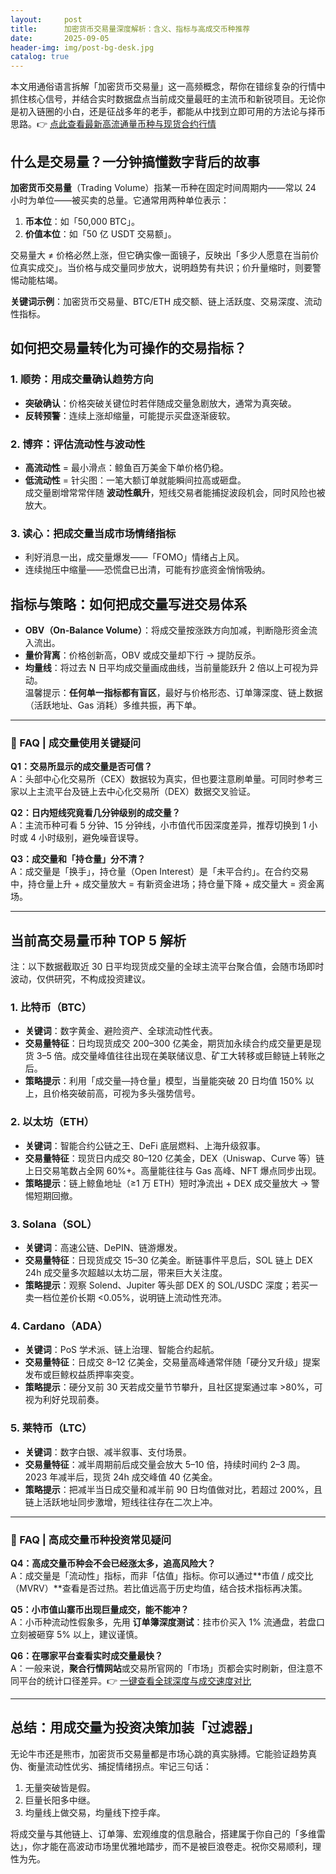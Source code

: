```yaml
---
layout:     post
title:      加密货币交易量深度解析：含义、指标与高成交币种推荐
date:       2025-09-05
header-img: img/post-bg-desk.jpg
catalog: true
---
```


本文用通俗语言拆解「加密货币交易量」这一高频概念，帮你在错综复杂的行情中抓住核心信号，并结合实时数据盘点当前成交量最旺的主流币和新锐项目。无论你是初入链圈的小白，还是征战多年的老手，都能从中找到立即可用的方法论与择币思路。👉 [点此查看最新高流通量币种与现货合约行情](https://okxdog.com/)

## 什么是交易量？一分钟搞懂数字背后的故事

**加密货币交易量**（Trading Volume）指某一币种在固定时间周期内——常以 24 小时为单位——被买卖的总量。它通常用两种单位表示：  
1. **币本位**：如「50,000 BTC」。  
2. **价值本位**：如「50 亿 USDT 交易额」。

交易量大 ≠ 价格必然上涨，但它确实像一面镜子，反映出「多少人愿意在当前价位真实成交」。当价格与成交量同步放大，说明趋势有共识；价升量缩时，则要警惕动能枯竭。

**关键词示例**：加密货币交易量、BTC/ETH 成交额、链上活跃度、交易深度、流动性指标。

## 如何把交易量转化为可操作的交易指标？

### 1. 顺势：用成交量确认趋势方向  
- **突破确认**：价格突破关键位时若伴随成交量急剧放大，通常为真突破。  
- **反转预警**：连续上涨却缩量，可能提示买盘逐渐疲软。

### 2. 博弈：评估流动性与波动性  
- **高流动性** = 最小滑点：鲸鱼百万美金下单价格仍稳。  
- **低流动性** = 针尖图：一笔大额订单就能瞬间拉高或砸盘。  
成交量剧增常常伴随 **波动性飙升**，短线交易者能捕捉波段机会，同时风险也被放大。

### 3. 读心：把成交量当成市场情绪指标  
- 利好消息一出，成交量爆发——「FOMO」情绪占上风。  
- 连续抛压中缩量——恐慌盘已出清，可能有抄底资金悄悄吸纳。

## 指标与策略：如何把成交量写进交易体系

- **OBV（On-Balance Volume）**：将成交量按涨跌方向加减，判断隐形资金流入流出。  
- **量价背离**：价格创新高，OBV 或成交量却下行 → 提防反杀。  
- **均量线**：将过去 N 日平均成交量画成曲线，当前量能跃升 2 倍以上可视为异动。  
温馨提示：**任何单一指标都有盲区**，最好与价格形态、订单簿深度、链上数据（活跃地址、Gas 消耗）多维共振，再下单。

---

### 📌 FAQ | 成交量使用关键疑问

**Q1：交易所显示的成交量是否可信？**  
A：头部中心化交易所（CEX）数据较为真实，但也要注意刷单量。可同时参考三家以上主流平台及链上去中心化交易所（DEX）数据交叉验证。

**Q2：日内短线究竟看几分钟级别的成交量？**  
A：主流币种可看 5 分钟、15 分钟线，小市值代币因深度差异，推荐切换到 1 小时或 4 小时级别，避免噪音误导。

**Q3：成交量和「持仓量」分不清？**  
A：成交量是「换手」，持仓量（Open Interest）是「未平合约」。在合约交易中，持仓量上升 + 成交量放大 = 有新资金进场；持仓量下降 + 成交量大 = 资金离场。

---

## 当前高交易量币种 TOP 5 解析

注：以下数据截取近 30 日平均现货成交量的全球主流平台聚合值，会随市场即时波动，仅供研究，不构成投资建议。

### 1. **比特币（BTC）**  
- **关键词**：数字黄金、避险资产、全球流动性代表。  
- **交易量特征**：日均现货成交 200–300 亿美金，期货加永续合约成交量更是现货 3–5 倍。成交量峰值往往出现在美联储议息、矿工大转移或巨鲸链上转账之后。  
- **策略提示**：利用「成交量—持仓量」模型，当量能突破 20 日均值 150% 以上，且价格突破前高，可视为多头强势信号。

### 2. **以太坊（ETH）**  
- **关键词**：智能合约公链之王、DeFi 底层燃料、上海升级叙事。  
- **交易量特征**：现货日内成交 80–120 亿美金，DEX（Uniswap、Curve 等）链上日交易笔数占全网 60%+。高量能往往与 Gas 高峰、NFT 爆点同步出现。  
- **策略提示**：链上鲸鱼地址（≥1 万 ETH）短时净流出 + DEX 成交量放大 → 警惕短期回撤。

### 3. **Solana（SOL）**  
- **关键词**：高速公链、DePIN、链游爆发。  
- **交易量特征**：日现货成交 15–30 亿美金。断链事件平息后，SOL 链上 DEX 24h 成交量多次超越以太坊二层，带来巨大关注度。  
- **策略提示**：观察 Solend、Jupiter 等头部 DEX 的 SOL/USDC 深度；若买一卖一档位差价长期 <0.05%，说明链上流动性充沛。

### 4. **Cardano（ADA）**  
- **关键词**：PoS 学术派、链上治理、智能合约起航。  
- **交易量特征**：日成交 8–12 亿美金，交易量高峰通常伴随「硬分叉升级」提案发布或巨鲸权益质押率突变。  
- **策略提示**：硬分叉前 30 天若成交量节节攀升，且社区提案通过率 >80%，可视为利好兑现前奏。

### 5. **莱特币（LTC）**  
- **关键词**：数字白银、减半叙事、支付场景。  
- **交易量特征**：减半周期前后成交量会放大 5–10 倍，持续时间约 2–3 周。2023 年减半后，现货 24h 成交峰值 40 亿美金。  
- **策略提示**：把减半当日成交量和减半前 90 日均值做对比，若超过 200%，且链上活跃地址同步激增，短线往往存在二次上冲。

---

### 📌 FAQ | 高成交量币种投资常见疑问

**Q4：高成交量币种会不会已经涨太多，追高风险大？**  
A：成交量是「流动性」指标，而非「估值」指标。你可以通过**市值 / 成交比（MVRV）**查看是否过热。若比值远高于历史均值，结合技术指标再决策。

**Q5：小市值山寨币出现巨量成交，能不能冲？**  
A：小币种流动性假象多，先用 **订单簿深度测试**：挂市价买入 1% 流通盘，若盘口立刻被砸穿 5% 以上，建议谨慎。

**Q6：在哪家平台查看实时成交量最快？**  
A：一般来说，**聚合行情网站**或交易所官网的「市场」页都会实时刷新，但注意不同平台的统计口径差异。👉 [一键查看全球深度与成交速度对比](https://okxdog.com/)

---

## 总结：用成交量为投资决策加装「过滤器」

无论牛市还是熊市，加密货币交易量都是市场心跳的真实脉搏。它能验证趋势真伪、衡量流动性优劣、捕捉情绪拐点。牢记三句话：  
1. 无量突破皆是假。  
2. 巨量长阳多中继。  
3. 均量线上做交易，均量线下控手痒。  

将成交量与其他链上、订单簿、宏观维度的信息融合，搭建属于你自己的「多维雷达」，你才能在高波动市场里优雅地踏步，而不是被巨浪卷走。祝你交易顺利，理性为先。
